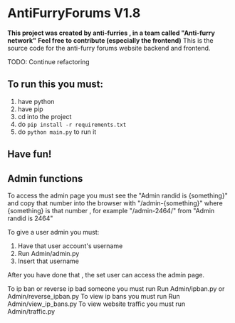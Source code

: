 # AntiFurryForums V1.8

**This project was created by anti-furries , in a team called "Anti-furry network"**
**Feel free to contribute (especially the frontend)**
This is the source code for the anti-furry forums website backend and frontend.

TODO: Continue refactoring

## To run this you must:

1. have python
2. have pip
3. cd into the project
4. do `pip install -r requirements.txt`
5. do `python main.py` to run it

## Have fun!

## Admin functions

To access the admin page you must see the "Admin randid is {something}" and copy that number into the browser with "/admin-{something}" where {something} is that number , for example "/admin-2464/" from "Admin randid is 2464"

To give a user admin you must:

1. Have that user account's username
2. Run Admin/admin.py
3. Insert that username

After you have done that , the set user can access the admin page.

To ip ban or reverse ip bad someone you must run Run Admin/ipban.py or Admin/reverse_ipban.py
To view ip bans you must run Run Admin/view_ip_bans.py
To view website traffic you must run Admin/traffic.py
